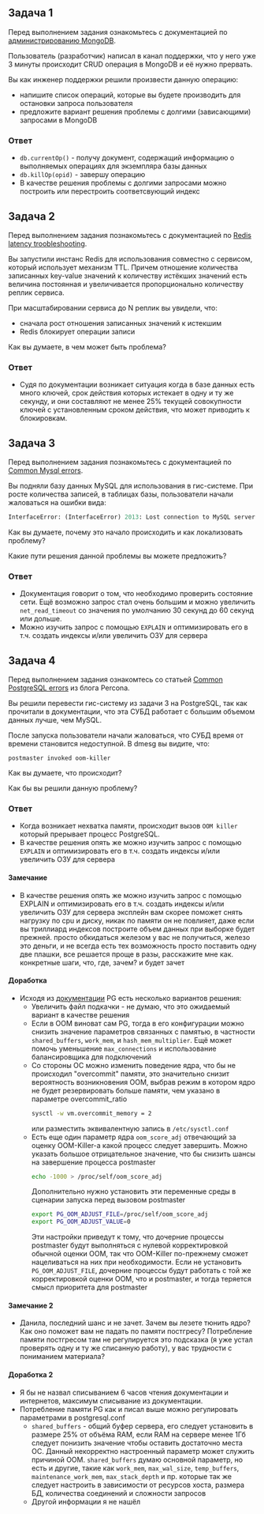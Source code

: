 ## Задача 1

Перед выполнением задания ознакомьтесь с документацией по [администрированию MongoDB](https://docs.mongodb.com/manual/administration/).

Пользователь (разработчик) написал в канал поддержки, что у него уже 3 минуты происходит CRUD операция в MongoDB и её 
нужно прервать. 

Вы как инженер поддержки решили произвести данную операцию:
- напишите список операций, которые вы будете производить для остановки запроса пользователя
- предложите вариант решения проблемы с долгими (зависающими) запросами в MongoDB

### Ответ

- `db.currentOp()` - получу документ, содержащий информацию о выполняемых операциях для экземпляра базы данных
- `db.killOp(opid)` - завершу операцию
- В качестве решения проблемы с долгими запросами можно построить или перестроить соответсвующий индекс

## Задача 2

Перед выполнением задания познакомьтесь с документацией по [Redis latency troobleshooting](https://redis.io/topics/latency).

Вы запустили инстанс Redis для использования совместно с сервисом, который использует механизм TTL. 
Причем отношение количества записанных key-value значений к количеству истёкших значений есть величина постоянная и
увеличивается пропорционально количеству реплик сервиса. 

При масштабировании сервиса до N реплик вы увидели, что:
- сначала рост отношения записанных значений к истекшим
- Redis блокирует операции записи

Как вы думаете, в чем может быть проблема?

### Ответ

- Судя по документации возникает ситуация когда в базе данных есть много ключей, срок действия которых истекает в одну и ту же секунду, 
и они составляют не менее 25% текущей совокупности ключей с установленным сроком действия, что может приводить к блокировкам.
 
## Задача 3

Перед выполнением задания познакомьтесь с документацией по [Common Mysql errors](https://dev.mysql.com/doc/refman/8.0/en/common-errors.html).

Вы подняли базу данных MySQL для использования в гис-системе. При росте количества записей, в таблицах базы,
пользователи начали жаловаться на ошибки вида:
```python
InterfaceError: (InterfaceError) 2013: Lost connection to MySQL server during query u'SELECT..... '
```

Как вы думаете, почему это начало происходить и как локализовать проблему?

Какие пути решения данной проблемы вы можете предложить?

### Ответ

- Документация говорит о том, что необходимо проверить состояние сети. Ещё возможно запрос стал очень большим и 
можно увеличить `net_read_timeout` со значения по умолчанию 30 секунд до 60 секунд или дольше.
- Можно изучить запрос с помощью `EXPLAIN` и оптимизировать его в т.ч. создать индексы и/или увеличить ОЗУ для сервера

## Задача 4

Перед выполнением задания ознакомтесь со статьей [Common PostgreSQL errors](https://www.percona.com/blog/2020/06/05/10-common-postgresql-errors/) из блога Percona.

Вы решили перевести гис-систему из задачи 3 на PostgreSQL, так как прочитали в документации, что эта СУБД работает с 
большим объемом данных лучше, чем MySQL.

После запуска пользователи начали жаловаться, что СУБД время от времени становится недоступной. В dmesg вы видите, что:

`postmaster invoked oom-killer`

Как вы думаете, что происходит?

Как бы вы решили данную проблему?

### Ответ

- Когда возникает нехватка памяти, происходит вызов `OOM killer` который прерывает процесс PostgreSQL.
- В качестве решения опять же можно изучить запрос с помощью `EXPLAIN` и оптимизировать его в т.ч. создать 
индексы и/или увеличить ОЗУ для сервера

#### Замечание
- В качестве решения опять же можно изучить запрос с помощью EXPLAIN и оптимизировать его в т.ч. создать индексы и/или увеличить ОЗУ для сервера
эксплейн вам скорее поможет снять нагрузку по cpu и диску, никак по памяти он не повлияет, даже если вы триллиард индексов построите объем данных при выборке будет прежней.
просто обкидаться железом у вас не получиться, железо это деньги, и не всегда есть тех возможность просто поставить одну две плашки, все решается проще в разы, расскажите мне как.
конкретные шаги, что, где, зачем? и будет зачет

#### Доработка

- Исходя из [документации](https://www.postgresql.org/docs/current/kernel-resources.html#LINUX-MEMORY-OVERCOMMIT) PG есть несколько вариантов решения:
  - Увеличить файл подкачки - не думаю, что это ожидаемый вариант в качестве решения
  - Если в OOM виноват сам PG, тогда в его конфигурации можно снизить значение параметров связанных с памятью, 
  в частности `shared_buffers`, `work_mem`, и `hash_mem_multiplier`. Ещё может помочь уменьшение `max_connections` и использование балансировщика для подключений
  - Со стороны ОС можно изменить поведение ядра, что бы не происходил "overcommit" памяти, это значительно снизит вероятность возникновения OOM, 
  выбрав режим в котором ядро не будет резервировать больше памяти, чем указано в параметре overcommit_ratio
    ```bash
    sysctl -w vm.overcommit_memory = 2 
    ```
    или разместить эквивалентную запись в `/etc/sysctl.conf`
  - Есть еще один параметр ядра `oom_score_adj` отвечающий за оценку OOM-Killer-а какой процесс следует завершить. 
  Можно указать большое отрицательное значение, что бы снизить шансы на завершение процесса postmaster
    ```bash
    echo -1000 > /proc/self/oom_score_adj
    ```
    Дополнительно нужно установить эти переменные среды в сценарии запуска перед вызовом postmaster
    ```bash
    export PG_OOM_ADJUST_FILE=/proc/self/oom_score_adj
    export PG_OOM_ADJUST_VALUE=0
    ```
    Эти настройки приведут к тому, что дочерние процессы postmaster будут выполняться с нулевой корректировкой обычной
    оценки OOM, так что OOM-Killer по-прежнему сможет нацеливаться на них при необходимости. 
    Если не установить `PG_OOM_ADJUST_FILE`, дочерние процессы будут работать с той же корректировкой оценки OOM, что и postmaster, 
    и тогда теряется смысл приоритета для postmaster

#### Замечание 2

- Данила, последний шанс и не зачет. Зачем вы лезете тюнить ядро? Как оно поможет вам не падать по памяти постгресу? 
Потребление памяти постгресом там не регулируется это подсказка (я уже устал проверять одну и ту же списанную работу), у вас трудности с пониманием материала?

#### Доработка 2

- Я бы не назвал списыванием 6 часов чтения документации и интернетов, максимум списывание из документации.
- Потребление памяти PG как и писал выше можно регулировать параметрами в postgresql.conf  
  - `shared_buffers` - общий буфер сервера, его следует установить в размере 25% от объёма RAM, если RAM на сервере менее 
  1Гб следует понизить значение чтобы оставить достаточно места ОС. Данный некорректно настроенный параметр может служить причиной OOM. 
  `shared_buffers` думаю основной параметр, но есть и другие, такие как `work_mem`, `max_wal_size`, `temp_buffers`,
  `maintenance_work_mem`, `max_stack_depth` и пр. которые так же следует настроить в зависимости от ресурсов хоста, размера БД, количества соединений и сложности запросов
  - Другой информации я не нашёл

